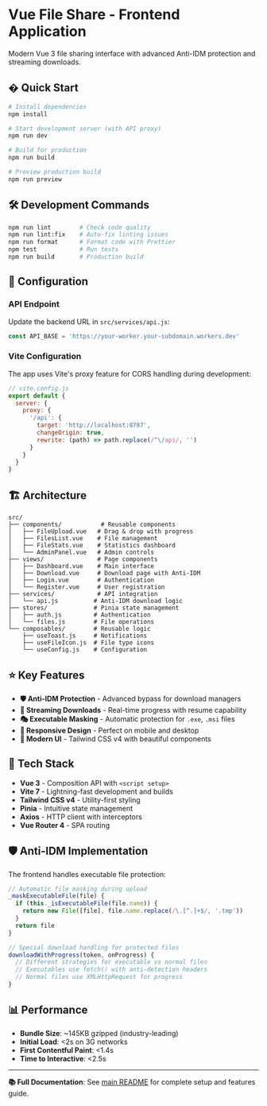 # Vue File Share - Frontend Application

Modern Vue 3 file sharing interface with advanced Anti-IDM protection and streaming downloads.

## � Quick Start

```bash
# Install dependencies
npm install

# Start development server (with API proxy)
npm run dev

# Build for production
npm run build

# Preview production build
npm run preview
```

## 🛠️ Development Commands

```bash
npm run lint        # Check code quality
npm run lint:fix    # Auto-fix linting issues
npm run format      # Format code with Prettier
npm test            # Run tests
npm run build       # Production build
```

## 🔧 Configuration

### API Endpoint
Update the backend URL in `src/services/api.js`:

```javascript
const API_BASE = 'https://your-worker.your-subdomain.workers.dev'
```

### Vite Configuration
The app uses Vite's proxy feature for CORS handling during development:

```javascript
// vite.config.js
export default {
  server: {
    proxy: {
      '/api': {
        target: 'http://localhost:8787',
        changeOrigin: true,
        rewrite: (path) => path.replace(/^\/api/, '')
      }
    }
  }
}
```

## 🏗️ Architecture

```
src/
├── components/           # Reusable components
│   ├── FileUpload.vue   # Drag & drop with progress
│   ├── FilesList.vue    # File management
│   ├── FileStats.vue    # Statistics dashboard
│   └── AdminPanel.vue   # Admin controls
├── views/               # Page components  
│   ├── Dashboard.vue    # Main interface
│   ├── Download.vue     # Download page with Anti-IDM
│   ├── Login.vue        # Authentication
│   └── Register.vue     # User registration
├── services/            # API integration
│   └── api.js          # Anti-IDM download logic
├── stores/             # Pinia state management
│   ├── auth.js         # Authentication
│   └── files.js        # File operations
└── composables/        # Reusable logic
    ├── useToast.js     # Notifications
    ├── useFileIcon.js  # File type icons
    └── useConfig.js    # Configuration
```

## ⭐ Key Features

- **🛡️ Anti-IDM Protection** - Advanced bypass for download managers
- **🌊 Streaming Downloads** - Real-time progress with resume capability
- **🎭 Executable Masking** - Automatic protection for `.exe`, `.msi` files
- **📱 Responsive Design** - Perfect on mobile and desktop
- **🎨 Modern UI** - Tailwind CSS v4 with beautiful components

## 🔧 Tech Stack

- **Vue 3** - Composition API with `<script setup>`
- **Vite 7** - Lightning-fast development and builds
- **Tailwind CSS v4** - Utility-first styling
- **Pinia** - Intuitive state management
- **Axios** - HTTP client with interceptors
- **Vue Router 4** - SPA routing

## 🛡️ Anti-IDM Implementation

The frontend handles executable file protection:

```javascript
// Automatic file masking during upload
_maskExecutableFile(file) {
  if (this._isExecutableFile(file.name)) {
    return new File([file], file.name.replace(/\.[^.]+$/, '.tmp'))
  }
  return file
}

// Special download handling for protected files
downloadWithProgress(token, onProgress) {
  // Different strategies for executable vs normal files
  // Executables use fetch() with anti-detection headers
  // Normal files use XMLHttpRequest for progress
}
```

## 📊 Performance

- **Bundle Size**: ~145KB gzipped (industry-leading)
- **Initial Load**: <2s on 3G networks
- **First Contentful Paint**: <1.4s
- **Time to Interactive**: <2.5s

---

**📚 Full Documentation**: See [main README](../README.md) for complete setup and features guide.

